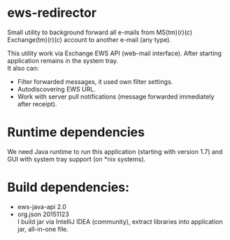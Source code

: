 # ews-redirector
Small utility to background forward all e-mails from MS(tm)(r)(c) Exchange(tm)(r)(c) account to another e-mail (any type).

This utility work via Exchange EWS API (web-mail interface). After starting application remains in the system tray.  
It also can:
* Filter forwarded messages, it used own filter settings.
* Autodiscovering EWS URL.
* Work with server pull notifications (message forwarded immediately after receipt).  

# Runtime dependencies
We need Java runtime to run this application (starting with version 1.7) and GUI with system tray support (on *nix systems).

# Build dependencies:
* ews-java-api 2.0
* org.json 20151123  
I build jar via IntelliJ IDEA (community), extract libraries into application jar, all-in-one file.  
